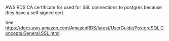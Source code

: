 AWS RDS CA certificate for used for SSL connections to postgres because they have a self signed cert.

See https://docs.aws.amazon.com/AmazonRDS/latest/UserGuide/PostgreSQL.Concepts.General.SSL.html.